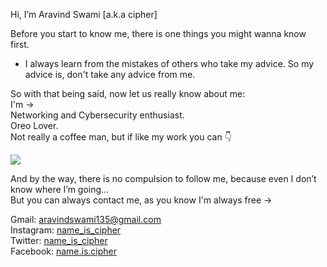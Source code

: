 Hi, 
I’m Aravind Swami [a.k.a cipher]  
  
Before you start to know me, there is one things you might wanna know first.
  
- I always learn from the mistakes of others who take my advice. So my advice is, don't take any advice from me. 
 
So with that being said, now let us really know about me:  
I'm ->  
Networking and Cybersecurity enthusiast.  
Oreo Lover.  
Not really a coffee man, but if like my work you can 👇   
  
<a href="https://mpay.me/9505831173"><img src="https://img.buymeacoffee.com/button-api/?text=Buy me a coffee&emoji=&slug=name.is.cipher&button_colour=5F7FFF&font_colour=ffffff&font_family=Cookie&outline_colour=000000&coffee_colour=FFDD00"></a> 

And by the way, there is no compulsion to follow me, because even I don’t know where I’m going...  
But you can always contact me, as you know I'm always free ->
  
Gmail: aravindswami135@gmail.com  
Instagram: [name_is_cipher](https://www.instagram.com/name_is_cipher)   
Twitter: [name_is_cipher](https://twitter.com/name_is_cipher)  
Facebook: [name.is.cipher](https://www.facebook.com/name.is.cipher)  

<!---
name-is-cipher/name-is-cipher is a ✨ special ✨ repository because its `README.md` (this file) appears on your GitHub profile.
You can click the Preview link to take a look at your changes.
--->
